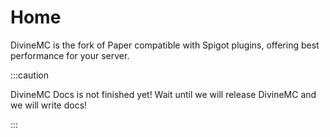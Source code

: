 # Home

DivineMC is the fork of Paper compatible with Spigot plugins, offering best performance for your server.

:::caution

DivineMC Docs is not finished yet! Wait until we will release DivineMC and we will write docs!

:::

